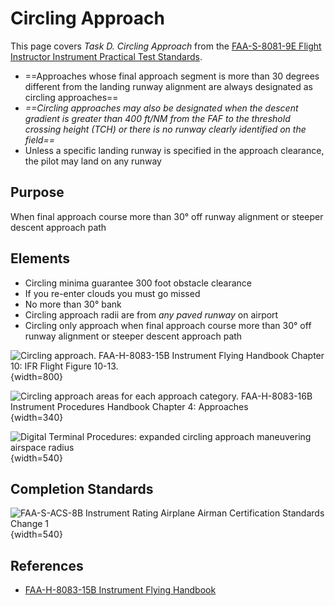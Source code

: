 # Circling Approach

This page covers *Task D. Circling Approach* from the [FAA-S-8081-9E Flight Instructor Instrument Practical Test Standards](https://www.faa.gov/training_testing/testing/acs/cfi_instrument_pts_9.pdf).

* ==Approaches whose final approach segment is more than 30 degrees different from the landing runway alignment are always designated as circling approaches==
* *==Circling approaches may also be designated when the descent gradient is greater than 400 ft/NM from the FAF to the threshold crossing height (TCH) or there is no runway clearly identified on the field==*
* Unless a specific landing runway is specified in the approach clearance, the pilot may land on any runway

## Purpose

When final approach course more than 30&#176; off runway alignment or steeper descent approach path

## Elements

* Circling minima guarantee 300 foot obstacle clearance
* If you re-enter clouds you must go missed
* No more than 30&#176; bank
* Circling approach radii are from *any paved runway* on airport
* Circling only approach when final approach course more than 30&#176; off runway alignment or steeper descent approach path

![Circling approach. [FAA-H-8083-15B Instrument Flying Handbook](https://www.faa.gov/sites/faa.gov/files/regulations_policies/handbooks_manuals/aviation/FAA-H-8083-15B.pdf) Chapter 10: IFR Flight Figure 10-13.](/img/ifh/ifh-figure-10-13-circling-approaches.jpg){width=800}

![Circling approach areas for each approach category. [FAA-H-8083-16B Instrument Procedures Handbook](https://www.faa.gov/regulations_policies/handbooks_manuals/aviation/instrument_procedures_handbook) [Chapter 4: Approaches](https://www.faa.gov/sites/faa.gov/files/regulations_policies/handbooks_manuals/aviation/instrument_procedures_handbook/FAA-H-8083-16B_Chapter_4.pdf)](/img/iph/iph-figure-4-2-circling-approach-area.jpg){width=340}

![Digital Terminal Procedures: expanded circling approach maneuvering airspace radius](/img/tpp/dtpp-circling-radius.jpg){width=540}

## Completion Standards

![[FAA-S-ACS-8B Instrument Rating Airplane Airman Certification Standards Change 1](https://www.faa.gov/sites/faa.gov/files/training_testing/testing/acs/instrument_rating_acs_change_1.pdf)](/img/instrument-acs/instrument-acs-vi-d-circling-approach.png){width=540}

## References

* [FAA-H-8083-15B Instrument Flying Handbook](https://www.faa.gov/sites/faa.gov/files/regulations_policies/handbooks_manuals/aviation/FAA-H-8083-15B.pdf)
